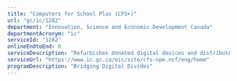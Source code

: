 ```yaml
---
title: "Computers for School Plus (CFS+)"
url: "gc/ic/1282"
department: "Innovation, Science and Economic Development Canada"
departmentAcronym: "ic"
serviceId: "1282"
onlineEndtoEnd: 0
serviceDescription: "Refurbishes donated digital devices and distributes them to schools, libraries, not-for-profit organizations, Indigenous communities and eligible low income Canadians across Canada."
serviceUrl: "https://www.ic.gc.ca/eic/site/cfs-ope.nsf/eng/home"
programDescription: "Bridging Digital Divides"
---
```

